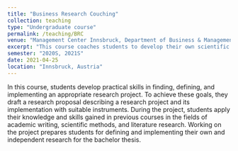 ```yaml
---
title: "Business Research Couching"
collection: teaching
type: "Undergraduate course"
permalink: /teaching/BRC
venue: "Management Center Innsbruck, Department of Business & Management"
excerpt: "This course coaches students to develop their own scientific research project and to prepare them for the bachelor thesis." 
semester: "2020S, 2021S"
date: 2021-04-25
location: "Innsbruck, Austria"
---
```


In this course, students develop practical skills in finding, defining, and implementing an appropriate research project. 
To achieve these goals, they draft a research proposal describing a research project and its implementation with suitable instruments. During the project, students apply their knowledge and skills gained in previous courses in the fields of academic writing, scientific methods, and literature research. Working on the project prepares students for defining and implementing their
own and independent research for the bachelor thesis. 
